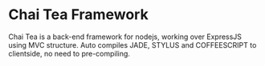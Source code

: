 Chai Tea Framework
==================

Chai Tea is a back-end framework for nodejs, working over ExpressJS using MVC structure. Auto compiles JADE, STYLUS and COFFEESCRIPT to clientside, no need to pre-compiling.
